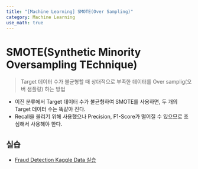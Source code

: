 ```yaml
---
title: "[Machine Learning] SMOTE(Over Sampling)"
category: Machine Learning
use_math: true
---
```


# SMOTE(Synthetic Minority Oversampling TEchnique)
> Target 데이터 수가 불균형할 때 상대적으로 부족한 데이터를 Over samplig(오버 샘플링) 하는 방법

- 이진 분류에서 Target 데이터 수가 불균형하여 SMOTE를 사용하면, 두 개의 Target 데이터 수는 똑같아 진다.
- Recall을 올리기 위해 사용했으나 Precision, F1-Score가 떨어질 수 있으므로 조심해서 사용해야 한다.

## 실습
- <a href="https://drive.google.com/file/d/1QVurHOAFvI1nE5BuEmT3znk37jXKxjPb/view?usp=sharing">Fraud Detection Kaggle Data 실습</a>